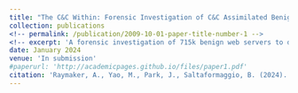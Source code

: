 ```yaml
---
title: "The C&C Within: Forensic Investigation of C&C Assimilated Benign Web Servers"
collection: publications
<!-- permalink: /publication/2009-10-01-paper-title-number-1 -->
<!-- excerpt: 'A forensic investigation of 715k benign web servers to determine whether they had been covertly assimilated into attacker C&C infrastructure. We detected over 12k cases of assimilation attributed to 14 different groups.' -->
date: January 2024
venue: 'In submission'
#paperurl: 'http://academicpages.github.io/files/paper1.pdf'
citation: 'Raymaker, A., Yao, M., Park, J., Saltaformaggio, B. (2024). &quot;The C&C Within: Forensic Investigation of C&C Assimilated Benign Web Servers.&quot; <i>In submission</i>. 1(1).'
---
```

<!-- A forensic investigation of 715k benign web servers to determine whether they had been covertly assimilated into attacker C&C infrastructure. We detected over 12k cases of assimilation attributed to 14 different groups. -->

<!-- [Download paper here](http://academicpages.github.io/files/paper1.pdf) -->

<!-- Raymaker, A., Yao, M., Park, J., Saltaformaggio, B. (2024). "The C&C Within: Forensic Investigation of C&C Assimilated Benign Web Servers." <i>In submission</i>. 1(1). -->

